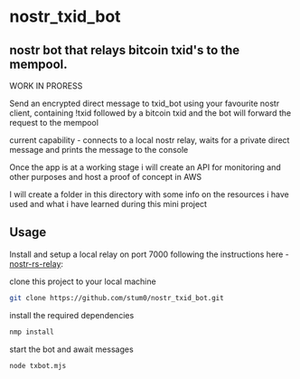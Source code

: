 # nostr_txid_bot

## nostr bot that relays bitcoin txid's to the mempool. 

WORK IN PRORESS 

Send an encrypted direct message to txid_bot using your favourite nostr client, containing !txid followed by a bitcoin txid and the bot will forward the request to the mempool

current capability - connects to a local nostr relay, waits for a private direct message and prints the message to the console 

Once the app is at a working stage i will create an API for monitoring and other purposes and host a proof of concept in AWS

I will create a folder in this directory with some info on the resources i have used and what i have learned during this mini project


## Usage

Install and setup a local relay on port 7000 following the instructions here - [nostr-rs-relay](https://github.com/scsibug/nostr-rs-relay#quick-start):


clone this project to your local machine

```sh
git clone https://github.com/stum0/nostr_txid_bot.git
```
install the required dependencies

```sh
nmp install
```

start the bot and await messages

```sh
node txbot.mjs
```





